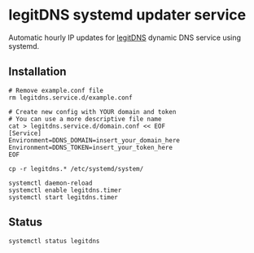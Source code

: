 # legitDNS systemd updater service

Automatic hourly IP updates for [legitDNS](https://legitdns.com/) dynamic DNS service using systemd.

## Installation

```shell
# Remove example.conf file
rm legitdns.service.d/example.conf

# Create new config with YOUR domain and token
# You can use a more descriptive file name
cat > legitdns.service.d/domain.conf << EOF
[Service]
Environment=DDNS_DOMAIN=insert_your_domain_here
Environment=DDNS_TOKEN=insert_your_token_here
EOF

cp -r legitdns.* /etc/systemd/system/

systemctl daemon-reload
systemctl enable legitdns.timer
systemctl start legitdns.timer
```

## Status

```shell
systemctl status legitdns
```
